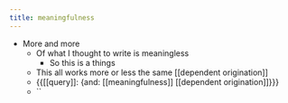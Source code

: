 ```yaml
---
title: meaningfulness
---
```


- More and more
    - Of what I thought to write is meaningless
        - So this is a things
    - This all works more or less the same [[dependent origination]]
    - {{[[query]]: {and: [[meaningfulness]] [[dependent origination]]}}}
    - ``